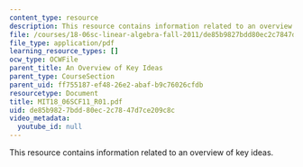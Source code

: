 ```yaml
---
content_type: resource
description: This resource contains information related to an overview of key ideas.
file: /courses/18-06sc-linear-algebra-fall-2011/de85b9827bdd80ec2c7847d7ce209c8c_MIT18_06SCF11_R01.pdf
file_type: application/pdf
learning_resource_types: []
ocw_type: OCWFile
parent_title: An Overview of Key Ideas
parent_type: CourseSection
parent_uid: ff755187-ef48-26e2-abaf-b9c76026cfdb
resourcetype: Document
title: MIT18_06SCF11_R01.pdf
uid: de85b982-7bdd-80ec-2c78-47d7ce209c8c
video_metadata:
  youtube_id: null
---
```

This resource contains information related to an overview of key ideas.